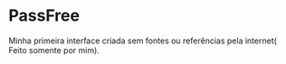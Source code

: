 # PassFree
Minha primeira interface criada sem fontes ou referências pela internet( Feito somente por mim).
